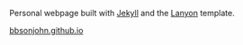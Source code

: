 Personal webpage built with [Jekyll](https://jekyllrb.com/) and the [Lanyon](https://github.com/poole/lanyon) template.

[bbsonjohn.github.io](https://bbsonjohn.github.io)
